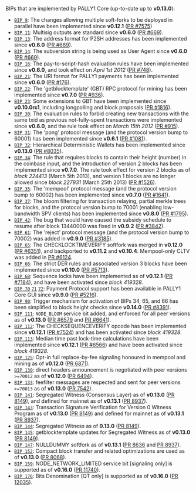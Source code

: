 BIPs that are implemented by PALLY1 Core (up-to-date up to **v0.13.0**):

* [`BIP 9`](https://github.com/PALLY1/bips/blob/master/bip-0009.mediawiki): The changes allowing multiple soft-forks to be deployed in parallel have been implemented since **v0.12.1**  ([PR #7575](https://github.com/PALLY1/PALLY1/pull/7575))
* [`BIP 11`](https://github.com/PALLY1/bips/blob/master/bip-0011.mediawiki): Multisig outputs are standard since **v0.6.0** ([PR #669](https://github.com/PALLY1/PALLY1/pull/669)).
* [`BIP 13`](https://github.com/PALLY1/bips/blob/master/bip-0013.mediawiki): The address format for P2SH addresses has been implemented since **v0.6.0** ([PR #669](https://github.com/PALLY1/PALLY1/pull/669)).
* [`BIP 14`](https://github.com/PALLY1/bips/blob/master/bip-0014.mediawiki): The subversion string is being used as User Agent since **v0.6.0** ([PR #669](https://github.com/PALLY1/PALLY1/pull/669)).
* [`BIP 16`](https://github.com/PALLY1/bips/blob/master/bip-0016.mediawiki): The pay-to-script-hash evaluation rules have been implemented since **v0.6.0**, and took effect on *April 1st 2012* ([PR #748](https://github.com/PALLY1/PALLY1/pull/748)).
* [`BIP 21`](https://github.com/PALLY1/bips/blob/master/bip-0021.mediawiki): The URI format for PALLY1 payments has been implemented since **v0.6.0** ([PR #176](https://github.com/PALLY1/PALLY1/pull/176)).
* [`BIP 22`](https://github.com/PALLY1/bips/blob/master/bip-0022.mediawiki): The 'getblocktemplate' (GBT) RPC protocol for mining has been implemented since **v0.7.0** ([PR #936](https://github.com/PALLY1/PALLY1/pull/936)).
* [`BIP 23`](https://github.com/PALLY1/bips/blob/master/bip-0023.mediawiki): Some extensions to GBT have been implemented since **v0.10.0rc1**, including longpolling and block proposals ([PR #1816](https://github.com/PALLY1/PALLY1/pull/1816)).
* [`BIP 30`](https://github.com/PALLY1/bips/blob/master/bip-0030.mediawiki): The evaluation rules to forbid creating new transactions with the same txid as previous not-fully-spent transactions were implemented since **v0.6.0**, and the rule took effect on *March 15th 2012* ([PR #915](https://github.com/PALLY1/PALLY1/pull/915)).
* [`BIP 31`](https://github.com/PALLY1/bips/blob/master/bip-0031.mediawiki): The 'pong' protocol message (and the protocol version bump to 60001) has been implemented since **v0.6.1** ([PR #1081](https://github.com/PALLY1/PALLY1/pull/1081)).
* [`BIP 32`](https://github.com/PALLY1/bips/blob/master/bip-0032.mediawiki): Hierarchical Deterministic Wallets has been implemented since **v0.13.0** ([PR #8035](https://github.com/PALLY1/PALLY1/pull/8035)).
* [`BIP 34`](https://github.com/PALLY1/bips/blob/master/bip-0034.mediawiki): The rule that requires blocks to contain their height (number) in the coinbase input, and the introduction of version 2 blocks has been implemented since **v0.7.0**. The rule took effect for version 2 blocks as of *block 224413* (March 5th 2013), and version 1 blocks are no longer allowed since *block 227931* (March 25th 2013) ([PR #1526](https://github.com/PALLY1/PALLY1/pull/1526)).
* [`BIP 35`](https://github.com/PALLY1/bips/blob/master/bip-0035.mediawiki): The 'mempool' protocol message (and the protocol version bump to 60002) has been implemented since **v0.7.0** ([PR #1641](https://github.com/PALLY1/PALLY1/pull/1641)).
* [`BIP 37`](https://github.com/PALLY1/bips/blob/master/bip-0037.mediawiki): The bloom filtering for transaction relaying, partial merkle trees for blocks, and the protocol version bump to 70001 (enabling low-bandwidth SPV clients) has been implemented since **v0.8.0** ([PR #1795](https://github.com/PALLY1/PALLY1/pull/1795)).
* [`BIP 42`](https://github.com/PALLY1/bips/blob/master/bip-0042.mediawiki): The bug that would have caused the subsidy schedule to resume after block 13440000 was fixed in **v0.9.2** ([PR #3842](https://github.com/PALLY1/PALLY1/pull/3842)).
* [`BIP 61`](https://github.com/PALLY1/bips/blob/master/bip-0061.mediawiki): The 'reject' protocol message (and the protocol version bump to 70002) was added in **v0.9.0** ([PR #3185](https://github.com/PALLY1/PALLY1/pull/3185)).
* [`BIP 65`](https://github.com/PALLY1/bips/blob/master/bip-0065.mediawiki): The CHECKLOCKTIMEVERIFY softfork was merged in **v0.12.0** ([PR #6351](https://github.com/PALLY1/PALLY1/pull/6351)), and backported to **v0.11.2** and **v0.10.4**. Mempool-only CLTV was added in [PR #6124](https://github.com/PALLY1/PALLY1/pull/6124).
* [`BIP 66`](https://github.com/PALLY1/bips/blob/master/bip-0066.mediawiki): The strict DER rules and associated version 3 blocks have been implemented since **v0.10.0** ([PR #5713](https://github.com/PALLY1/PALLY1/pull/5713)).
* [`BIP 68`](https://github.com/PALLY1/bips/blob/master/bip-0068.mediawiki): Sequence locks have been implemented as of **v0.12.1**  ([PR #7184](https://github.com/PALLY1/PALLY1/pull/7184)), and have been activated since *block 419328*.
* [`BIP 70`](https://github.com/PALLY1/bips/blob/master/bip-0070.mediawiki) [`71`](https://github.com/PALLY1/bips/blob/master/bip-0071.mediawiki) [`72`](https://github.com/PALLY1/bips/blob/master/bip-0072.mediawiki): Payment Protocol support has been available in PALLY1 Core GUI since **v0.9.0** ([PR #5216](https://github.com/PALLY1/PALLY1/pull/5216)).
* [`BIP 90`](https://github.com/PALLY1/bips/blob/master/bip-0090.mediawiki): Trigger mechanism for activation of BIPs 34, 65, and 66 has been simplified to block height checks since **v0.14.0** ([PR #8391](https://github.com/PALLY1/PALLY1/pull/8391)).
* [`BIP 111`](https://github.com/PALLY1/bips/blob/master/bip-0111.mediawiki): `NODE_BLOOM` service bit added, and enforced for all peer versions as of **v0.13.0** ([PR #6579](https://github.com/PALLY1/PALLY1/pull/6579) and [PR #6641](https://github.com/PALLY1/PALLY1/pull/6641)).
* [`BIP 112`](https://github.com/PALLY1/bips/blob/master/bip-0112.mediawiki): The CHECKSEQUENCEVERIFY opcode has been implemented since **v0.12.1** ([PR #7524](https://github.com/PALLY1/PALLY1/pull/7524)) and has been activated since *block 419328*.
* [`BIP 113`](https://github.com/PALLY1/bips/blob/master/bip-0113.mediawiki): Median time past lock-time calculations have been implemented since **v0.12.1** ([PR #6566](https://github.com/PALLY1/PALLY1/pull/6566)) and have been activated since *block 419328*.
* [`BIP 125`](https://github.com/PALLY1/bips/blob/master/bip-0125.mediawiki): Opt-in full replace-by-fee signaling honoured in mempool and mining as of **v0.12.0** ([PR 6871](https://github.com/PALLY1/PALLY1/pull/6871)).
* [`BIP 130`](https://github.com/PALLY1/bips/blob/master/bip-0130.mediawiki): direct headers announcement is negotiated with peer versions `>=70012` as of **v0.12.0** ([PR 6494](https://github.com/PALLY1/PALLY1/pull/6494)).
* [`BIP 133`](https://github.com/PALLY1/bips/blob/master/bip-0133.mediawiki): feefilter messages are respected and sent for peer versions `>=70013` as of **v0.13.0** ([PR 7542](https://github.com/PALLY1/PALLY1/pull/7542)).
* [`BIP 141`](https://github.com/PALLY1/bips/blob/master/bip-0141.mediawiki): Segregated Witness (Consensus Layer) as of **v0.13.0** ([PR 8149](https://github.com/PALLY1/PALLY1/pull/8149)), and defined for mainnet as of **v0.13.1** ([PR 8937](https://github.com/PALLY1/PALLY1/pull/8937)).
* [`BIP 143`](https://github.com/PALLY1/bips/blob/master/bip-0143.mediawiki): Transaction Signature Verification for Version 0 Witness Program as of **v0.13.0** ([PR 8149](https://github.com/PALLY1/PALLY1/pull/8149)) and defined for mainnet as of **v0.13.1** ([PR 8937](https://github.com/PALLY1/PALLY1/pull/8937)).
* [`BIP 144`](https://github.com/PALLY1/bips/blob/master/bip-0144.mediawiki): Segregated Witness as of **0.13.0** ([PR 8149](https://github.com/PALLY1/PALLY1/pull/8149)).
* [`BIP 145`](https://github.com/PALLY1/bips/blob/master/bip-0145.mediawiki): getblocktemplate updates for Segregated Witness as of **v0.13.0** ([PR 8149](https://github.com/PALLY1/PALLY1/pull/8149)).
* [`BIP 147`](https://github.com/PALLY1/bips/blob/master/bip-0147.mediawiki): NULLDUMMY softfork as of **v0.13.1** ([PR 8636](https://github.com/PALLY1/PALLY1/pull/8636) and [PR 8937](https://github.com/PALLY1/PALLY1/pull/8937)).
* [`BIP 152`](https://github.com/PALLY1/bips/blob/master/bip-0152.mediawiki): Compact block transfer and related optimizations are used as of **v0.13.0** ([PR 8068](https://github.com/PALLY1/PALLY1/pull/8068)).
* [`BIP 159`](https://github.com/PALLY1/bips/blob/master/bip-0159.mediawiki): NODE_NETWORK_LIMITED service bit [signaling only] is supported as of **v0.16.0** ([PR 11740](https://github.com/PALLY1/PALLY1/pull/11740)).
* [`BIP 176`](https://github.com/PALLY1/bips/blob/master/bip-0176.mediawiki): Bits Denomination [QT only] is supported as of **v0.16.0** ([PR 12035](https://github.com/PALLY1/PALLY1/pull/12035)).
